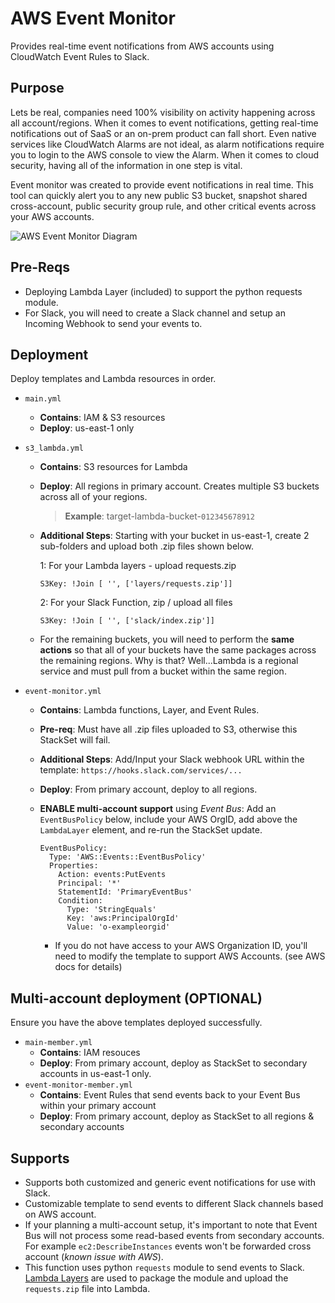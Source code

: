 # AWS Event Monitor
Provides real-time event notifications from AWS accounts using CloudWatch Event Rules to Slack.

## Purpose

Lets be real, companies need 100% visibility on activity happening across all account/regions. When it comes to event notifications, getting real-time notifications out of SaaS or an on-prem product can fall short. Even native services like CloudWatch Alarms are not ideal, as alarm notifications require you to login to the AWS console to view the Alarm. When it comes to cloud security, having all of the information in one step is vital.

Event monitor was created to provide event notifications in real time. This tool can quickly alert you to any new public S3 bucket, snapshot shared cross-account, public security group rule, and other critical events across your AWS accounts.

![AWS Event Monitor Diagram](https://github.com/sdunn15/aws-event-monitor/images/workflow.jpg)


## Pre-Reqs

* Deploying Lambda Layer (included) to support the python requests module.
* For Slack, you will need to create a Slack channel and setup an Incoming Webhook to send your events to.


## Deployment

Deploy templates and Lambda resources in order.

* `main.yml`
  - **Contains**: IAM & S3 resources
  - **Deploy**: us-east-1 only 
* `s3_lambda.yml`
  - **Contains**: S3 resources for Lambda
  - **Deploy**: All regions in primary account. Creates multiple S3 buckets across all of your regions.

     > **Example**: target-lambda-bucket-`012345678912`

  * **Additional Steps**: Starting with your bucket in us-east-1, create 2 sub-folders and upload both .zip files shown below. 

      1: For your Lambda layers - upload requests.zip
       ```
       S3Key: !Join [ '', ['layers/requests.zip']]
       ``` 

      2: For your Slack Function, zip / upload all files
       ```
       S3Key: !Join [ '', ['slack/index.zip']]
       ```
  * For the remaining buckets, you will need to perform the **same actions** so that all of your buckets have the same packages across the remaining regions. Why is that? Well...Lambda is a regional service and must pull from a bucket within the same region.
* `event-monitor.yml`
  - **Contains**: Lambda functions, Layer, and Event Rules.
  - **Pre-req**: Must have all .zip files uploaded to S3, otherwise this StackSet will fail.
  - **Additional Steps**: Add/Input your Slack webhook URL within the template: `https://hooks.slack.com/services/...`
  - **Deploy**: From primary account, deploy to all regions.
  - **ENABLE multi-account support** using *Event Bus*: Add an `EventBusPolicy` below, include your AWS OrgID, add above the `LambdaLayer` element, and re-run the StackSet update. 
    ```  
    EventBusPolicy:
      Type: 'AWS::Events::EventBusPolicy'
      Properties:
        Action: events:PutEvents
        Principal: '*'
        StatementId: 'PrimaryEventBus'
        Condition:
          Type: 'StringEquals'
          Key: 'aws:PrincipalOrgId'
          Value: 'o-exampleorgid'
    ```

    - If you do not have access to your AWS Organization ID, you'll need to modify the template to support AWS Accounts. (see AWS docs for details)

## Multi-account deployment (**OPTIONAL**)

Ensure you have the above templates deployed successfully.

* `main-member.yml`
  - **Contains**: IAM resouces
  - **Deploy**: From primary account, deploy as StackSet to secondary accounts in us-east-1 only.
* `event-monitor-member.yml` 
  - **Contains**: Event Rules that send events back to your Event Bus within your primary account
  - **Deploy**: From primary account, deploy as StackSet to all regions & secondary accounts 


## Supports

* Supports both customized and generic event notifications for use with Slack.
* Customizable template to send events to different Slack channels based on AWS account.
* If your planning a multi-account setup, it's important to note that Event Bus will not process some read-based events from secondary accounts. For example `ec2:DescribeInstances` events won't be forwarded cross account (*known issue with AWS*). 
* This function uses python `requests` module to send events to Slack. [Lambda Layers](https://docs.aws.amazon.com/lambda/latest/dg/configuration-layers.html#configuration-layers-path) are used to package the module and upload the `requests.zip` file into Lambda.
